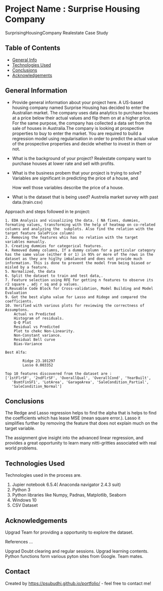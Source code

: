 
# Project Name : Surprise Housing Company
 SurprisingHousingCompany Realestate Case Study

## Table of Contents
* [General Info](#general-information)
* [Technologies Used](#technologies-used)
* [Conclusions](#conclusions)
* [Acknowledgements](#acknowledgements)

<!-- You can include any other section that is pertinent to your problem -->

## General Information
- Provide general information about your project here.
	A US-based housing company named Surprise Housing has decided to enter the Australian market. The company uses data analytics to purchase houses at a price below their actual values and flip them on at a higher price. For the same purpose, the company has collected a data set from the sale of houses in Australia.The company is looking at prospective properties to buy to enter the market. You are required to build a regression model using regularisation in order to predict the actual value of the prospective properties and decide whether to invest in them or not.

- What is the background of your project?
	Realestate company want to purchase houses at lower rate and sell with profits. 
	
- What is the business probem that your project is trying to solve?
	Variables are significant in predicting the price of a house, and

	How well those variables describe the price of a house.

- What is the dataset that is being used?
	 Austrelia market survey with past data.(train.csv)
<!-- You don't have to answer all the questions - just the ones relevant to your project. -->

Approach and steps followed in te project:

	1. EDA Analysis and visualizing the data. ( NA fixes, dummies, formating values, transforming with the help of heatmap on co-related columns and analyzing the  subplots. Also find the relation with the target feature SalePrice column)
	2. Removing the features whis has no relation with the target variables manually.
	3. Creating dummies for categorical features.
	4. Removed dummy columns, If a dummy column for a particular category has the same value (either 0 or 1) in 95% or more of the rows in the dataset as they are higlhy imbalanced and does not provide much information. This is done to prevent the model from being biased or misled by a feature.
	5. Normalized, the data  
	6. Split the dataset to train and test data,. 
	7. Feature selection using RFE for getting n features to observe its r2 square , adj r sq and p values.
	8.Reusable Code Block for Cross-validation, Model Building and Model Evaluation
	9. Got the best alpha value for Lasso and Ridege and compared the coefficients.
	10. Verified with various plots for reviewing the correctness of Assumptons.
		Actual vs Predicted
		Histogram of residuals.
		Q-Q Plot
		Residual vs Predicted
		Plot to chekc Non-Linearity.
		Non-Constant variance.
		Residual Bell curve
		Bias-Variance 
		
	Best Alfa:
		
			Ridge 23.101297
			Lasso 0.003352
		
	Top 10 features discovered from the dataset are :
	['1stFlrSF', '2ndFlrSF', 'OverallQual', 'OverallCond', 'YearBuilt',
       'BsmtFinSF1', 'LotArea', 'GarageArea', 'SaleCondition_Partial',
       'SaleCondition_Normal']
	   
## Conclusions

The Redge and Lasso regression helps to find the alpha that is helps to find the coefficients which has lease MSE (mean square error.). Lasso it simplifies further by removing the feature that does not explain much on the target variable.

The assignment give insight into the advanced linear regression, and provides a great opportunity to learn many nitti-gritties associated with real world problems. 

<!-- You don't have to answer all the questions - just the ones relevant to your project. -->


## Technologies Used
Technologies used in the process are.
1. Jupier notebook 6.5.4( Anaconda navigator 2.4.3 suit)
2. Python 3
3. Python libraries like Numpy, Padnas, Matplotlib, Seaborn
4. Windows 10
5. CSV Dataset

<!-- As the libraries versions keep on changing, it is recommended to mention the version of library used in this project -->

## Acknowledgements


Upgrad Team for providing a opportunity to explore the dataset.

References ...

Upgrad Doubt clearing and regular sessions.
Upgrad learning contents.
Python functions form various pyton sites from Google.
Team mates.

## Contact
Created by https://psubudhi.github.io/portfolio/ - feel free to contact me!
